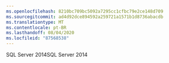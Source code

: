 ```yaml
---
ms.openlocfilehash: 8210bc709bc5092a7295cc1cfbc79e2ce148d709
ms.sourcegitcommit: ad4d92dce894592a259721a1571b1d8736abacdb
ms.translationtype: MT
ms.contentlocale: pt-BR
ms.lasthandoff: 08/04/2020
ms.locfileid: "87568538"
---
```

<span data-ttu-id="0b7fb-101">SQL Server 2014</span><span class="sxs-lookup"><span data-stu-id="0b7fb-101">SQL Server 2014</span></span>
